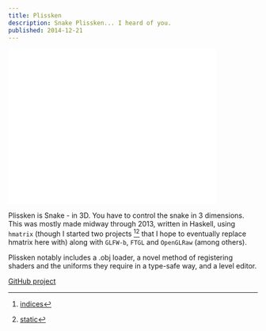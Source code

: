 ```yaml
---
title: Plissken
description: Snake Plissken... I heard of you.
published: 2014-12-21
---
```


<iframe width="420" height="315" src="//www.youtube.com/embed/L2kdblzK1do" frameborder="0" allowfullscreen></iframe>

Plissken is Snake - in 3D. You have to control the snake in 3 dimensions. This
was mostly made midway through 2013, written in Haskell, using `hmatrix` (though I
started two projects [^1][^2] that I hope to eventually replace hmatrix here with)
along with `GLFW-b`, `FTGL` and `OpenGLRaw` (among others).

Plissken notably includes a .obj loader, a novel method of registering shaders
and the uniforms they require in a type-safe way, and a level editor.

[GitHub project](https://github.com/mikeplus64/plissken)

[^1]: [indices](https://github.com/mikeplus64/indices)
[^2]: [static](https://github.com/mikeplus64/static)